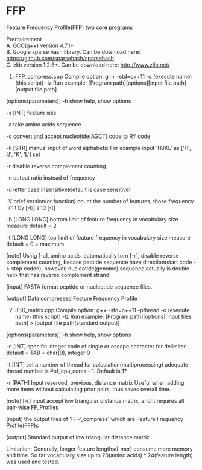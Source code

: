 # FFP
Feature Frequency Profile(FFP) two core programs


Prerquirement  
A. GCC(g++) version 4.7.1+  
B. Google sparse hash library. Can be download here: https://github.com/sparsehash/sparsehash  
C. zlib version 1.2.8+. Can be download here: http://www.zlib.net/  


1. FFP_compress.cpp
Compile option: g++ -std=c++11 -o (execute name) (this script) -lz
Run example: [Program path][options][input file path][output file path] 

[options(parameters)]
-h  show help, show options

-s  [INT] feature size

-a  take amino acids sequence

-c  convert and accept nucleotide(AGCT) code to RY code

-k  [STR] manual input of word alphabets: For example input 'HJKL' as ['H', 'J', 'K', 'L'] set

-r  disable reverse complement counting

-n  output ratio instead of frequency

-u  letter case insensitive(default is case sensitive)

-V  brief version(or function)
    count the number of features, those frequency limit by [-b] and [-t]

-b  [LONG LONG] bottom limit of feature frequency in vocabulary size measure
    default = 2

-t  [LONG LONG] top limit of feature frequency in vocabulary size measure
    default = 0 = maximum


[note]
Using [-a], amino acids, automatically turn [-r], disable reverse complement counting, becase peptide sequence have direction(start code -> stop codon), however, nucleotide(genome) sequence actually is double helix that has reverse complement strand.


[input]
FASTA format peptide or nucleotide sequence files. 


[output]
Data compressed Feature Frequency Profile




2. JSD_matrix.cpp
Compile option: g++ -std=c++11 -pthread -o (execute name) (this script) -lz
Run example: [Program path][options][input files path] > [output file path(standard output)]


[options(parameters)]
-h  show help, show options

-c  [INT] specific integer code of single or escape character for delimiter
          default = TAB = char(9), integer 9
          
-t  [INT] set a number of thread for calculation(multiprocessing)
          adequate thread number is #of_cpu_cores - 1. Default is 1?
          
-r  [PATH]  Input reserved, previous, distance matrix
            Useful when adding more items without calculating prior pairs, thus saves overall time.
       
       
[note]
[-r] input accept low triangular distance matrix, and it requires all pair-wise FF_Profiles


[input]
the output files of 'FFP_compress' which are Feature Frequency Profile(FFP)s


[output]
Standard output of low triangular distance matrix


Limitation:
Generally, longer feature lengths(l-mer) consume more memory and time.
So far vocabulary size up to 20(amino acids) ^ 24(feature length) was used and tested.
